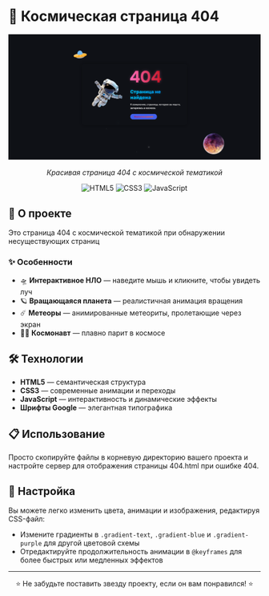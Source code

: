 # 🚀 Космическая страница 404

<div align="center">
  <img src="screenshot.png" alt="Космическая страница 404" width="800px">
  <p><em>Красивая страница 404 с космической тематикой</em></p>
</div>

<div align="center">
  
  ![HTML5](https://img.shields.io/badge/HTML5-%23E34F26.svg?style=for-the-badge&logo=html5&logoColor=white)
  ![CSS3](https://img.shields.io/badge/CSS3-%231572B6.svg?style=for-the-badge&logo=css3&logoColor=white)
  ![JavaScript](https://img.shields.io/badge/JavaScript-%23F7DF1E.svg?style=for-the-badge&logo=javascript&logoColor=black)

</div>

## 🌌 О проекте

Это страница 404 с космической тематикой при обнаружении несуществующих страниц

### ✨ Особенности

- 🛸 **Интерактивное НЛО** — наведите мышь и кликните, чтобы увидеть луч
- 🪐 **Вращающаяся планета** — реалистичная анимация вращения
- ☄️ **Метеоры** — анимированные метеориты, пролетающие через экран
- 👨‍🚀 **Космонавт** — плавно парит в космосе

## 🛠️ Технологии

- **HTML5** — семантическая структура
- **CSS3** — современные анимации и переходы
- **JavaScript** — интерактивность и динамические эффекты
- **Шрифты Google** — элегантная типографика

## 📋 Использование

Просто скопируйте файлы в корневую директорию вашего проекта и настройте сервер для отображения страницы 404.html при ошибке 404.

## 📝 Настройка

Вы можете легко изменить цвета, анимации и изображения, редактируя CSS-файл:

- Измените градиенты в `.gradient-text`, `.gradient-blue` и `.gradient-purple` для другой цветовой схемы
- Отредактируйте продолжительность анимации в `@keyframes` для более быстрых или медленных эффектов

---

<div align="center">
  <p>⭐ Не забудьте поставить звезду проекту, если он вам понравился! ⭐</p>
</div> 